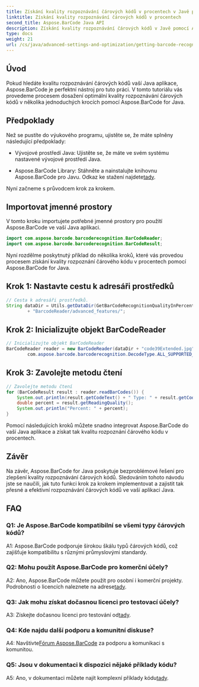 ```yaml
---
title: Získání kvality rozpoznávání čárových kódů v procentech v Javě pomocí Aspose.BarCode
linktitle: Získání kvality rozpoznávání čárových kódů v procentech
second_title: Aspose.BarCode Java API
description: Získání kvality rozpoznávání čárových kódů v Javě pomocí Aspose.BarCode. Pro optimální výsledky postupujte podle našeho podrobného průvodce.
type: docs
weight: 21
url: /cs/java/advanced-settings-and-optimization/getting-barcode-recognition-quality-percent/
---
```

## Úvod

Pokud hledáte kvalitu rozpoznávání čárových kódů vaší Java aplikace, Aspose.BarCode je perfektní nástroj pro tuto práci. V tomto tutoriálu vás provedeme procesem dosažení optimální kvality rozpoznávání čárových kódů v několika jednoduchých krocích pomocí Aspose.BarCode for Java.

## Předpoklady

Než se pustíte do výukového programu, ujistěte se, že máte splněny následující předpoklady:

- Vývojové prostředí Java: Ujistěte se, že máte ve svém systému nastavené vývojové prostředí Java.

-  Aspose.BarCode Library: Stáhněte a nainstalujte knihovnu Aspose.BarCode pro Javu. Odkaz ke stažení najdete[tady](https://releases.aspose.com/barcode/java/).

Nyní začneme s průvodcem krok za krokem.

## Importovat jmenné prostory

V tomto kroku importujete potřebné jmenné prostory pro použití Aspose.BarCode ve vaší Java aplikaci.

```java
import com.aspose.barcode.barcoderecognition.BarCodeReader;
import com.aspose.barcode.barcoderecognition.BarCodeResult;


```

Nyní rozdělme poskytnutý příklad do několika kroků, které vás provedou procesem získání kvality rozpoznání čárového kódu v procentech pomocí Aspose.BarCode for Java.

## Krok 1: Nastavte cestu k adresáři prostředků

```java
// Cesta k adresáři prostředků.
String dataDir = Utils.getDataDir(GetBarCodeRecognitionQualityInPercent.class)
		+ "BarcodeReader/advanced_features/";
```

## Krok 2: Inicializujte objekt BarCodeReader

```java
// Inicializujte objekt BarCodeReader
BarCodeReader reader = new BarCodeReader(dataDir + "code39Extended.jpg",
		com.aspose.barcode.barcoderecognition.DecodeType.ALL_SUPPORTED_TYPES);
```

## Krok 3: Zavolejte metodu čtení

```java
// Zavolejte metodu čtení
for (BarCodeResult result : reader.readBarCodes()) {
	System.out.println(result.getCodeText() + " Type: " + result.getCodeType());
	double percent = result.getReadingQuality();
	System.out.println("Percent: " + percent);
}
```

Pomocí následujících kroků můžete snadno integrovat Aspose.BarCode do vaší Java aplikace a získat tak kvalitu rozpoznání čárového kódu v procentech.

## Závěr

Na závěr, Aspose.BarCode for Java poskytuje bezproblémové řešení pro zlepšení kvality rozpoznávání čárových kódů. Sledováním tohoto návodu jste se naučili, jak tuto funkci krok za krokem implementovat a zajistit tak přesné a efektivní rozpoznávání čárových kódů ve vaší aplikaci Java.

## FAQ

### Q1: Je Aspose.BarCode kompatibilní se všemi typy čárových kódů?

A1: Aspose.BarCode podporuje širokou škálu typů čárových kódů, což zajišťuje kompatibilitu s různými průmyslovými standardy.

### Q2: Mohu použít Aspose.BarCode pro komerční účely?

 A2: Ano, Aspose.BarCode můžete použít pro osobní i komerční projekty. Podrobnosti o licencích naleznete na adrese[tady](https://purchase.aspose.com/buy).

### Q3: Jak mohu získat dočasnou licenci pro testovací účely?

A3: Získejte dočasnou licenci pro testování od[tady](https://purchase.aspose.com/temporary-license/).

### Q4: Kde najdu další podporu a komunitní diskuse?

 A4: Navštivte[Fórum Aspose.BarCode](https://forum.aspose.com/c/barcode/13) za podporu a komunikaci s komunitou.

### Q5: Jsou v dokumentaci k dispozici nějaké příklady kódu?

 A5: Ano, v dokumentaci můžete najít komplexní příklady kódu[tady](https://reference.aspose.com/barcode/java/).